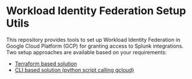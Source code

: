 # Workload Identity Federation Setup Utils
This repository provides tools to set up Workload Identity Federation in Google Cloud Platform (GCP) for granting access to Splunk integrations. Two setup approaches are available based on your requirements:
- [Terraform based solution](terraform)
- [CLI based solution (python script calling gcloud)](cli)